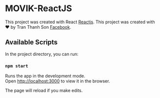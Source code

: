 # MOVIK-ReactJS
This project was created with React [Reactjs](https://github.com/facebook/react/).
This project was created with ❤️ by Tran Thanh Son [Facebook](https://www.facebook.com/ette9773).
## Available Scripts

In the project directory, you can run:

### `npm start`

Runs the app in the development mode.<br />
Open [http://localhost:3000](http://localhost:3000) to view it in the browser.

The page will reload if you make edits.<br />

